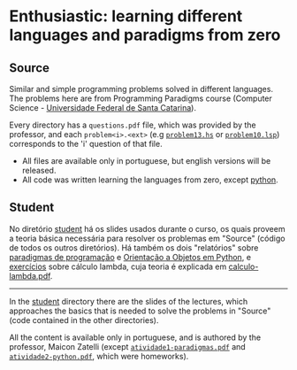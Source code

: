 # Enthusiastic: learning different languages and paradigms from zero

## Source

Similar and simple programming problems solved in different languages. The
problems here are from Programming Paradigms course (Computer Science -
[Universidade Federal de Santa Catarina](http://www.ufsc.br)).

Every directory has a `questions.pdf` file, which was provided by the
professor, and each `problem<i>.<ext>` (e.g
[`problem13.hs`](haskell/lists/problem13.hs) or
[`problem10.lsp`](lisp/lists/problem10.lsp)) corresponds to the 'i' question of
that file.

* All files are available only in portuguese, but english versions will be
  released.
* All code was written learning the languages from zero, except
  [python](python/).

## Student
No diretório [student](student) há os slides usados durante o curso, os quais
proveem a teoria básica necessária para resolver os problemas em "Source"
(código de todos os outros diretórios). Há também os dois "relatórios" sobre
[paradigmas de programação](student/atividade1-paradigmas.pdf) e [Orientação
a Objetos em Python](student/python/atividade2-python.pdf), e
[exercícios](student/calc-lambda-exercicios.pdf) sobre cálculo lambda, cuja
teoria é explicada em [calculo-lambda.pdf](student/calculo-lambda.pdf).
_____
In the [student](student) directory there are the slides of the lectures, which
approaches the basics that is needed to solve the problems in "Source" (code
contained in the other directories).

All the content is available only in portuguese, and is authored by the
professor, Maicon Zatelli (except
[`atividade1-paradigmas.pdf`](student/atividade1-paradigmas.pdf) and
[`atividade2-python.pdf`](student/python/atividade2-python.pdf), which were
homeworks).
